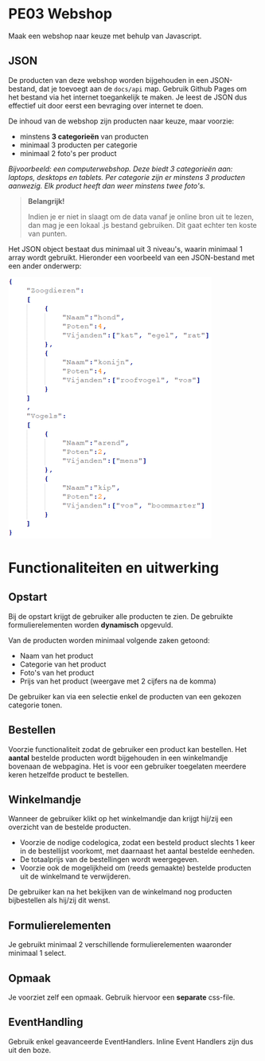 # PE03 Webshop
Maak een webshop naar keuze met behulp van Javascript.

## JSON
De producten van deze webshop worden bijgehouden in een JSON-bestand, dat je toevoegt aan de `docs/api` map.
Gebruik Github Pages om het bestand via het internet toegankelijk te maken. Je leest de JSON dus effectief uit door eerst een bevraging over internet te doen.

De inhoud van de webshop zijn producten naar keuze, maar voorzie:
- minstens **3 categorieën** van producten
- minimaal 3 producten per categorie 
- minimaal 2 foto's per product

*Bijvoorbeeld: een computerwebshop. Deze biedt 3 categorieën aan: laptops, desktops en tablets. Per categorie zijn er minstens 3 producten aanwezig. Elk product heeft dan weer minstens twee foto's.*

> **Belangrijk!**
>
> Indien je er niet in slaagt om de data vanaf je online bron uit te lezen, dan mag je een lokaal .js bestand gebruiken. Dit gaat echter ten koste van punten.

Het JSON object bestaat dus minimaal uit 3 niveau's, waarin minimaal 1 array wordt gebruikt. Hieronder een voorbeeld van een JSON-bestand met een ander onderwerp:

![json voorbeeld](/img/jsonVoorbeeld.png)

# Functionaliteiten en uitwerking
## Opstart
Bij de opstart krijgt de gebruiker alle producten te zien. De gebruikte formulierelementen worden **dynamisch** opgevuld.   

Van de producten worden minimaal volgende zaken getoond:
- Naam van het product
- Categorie van het product
- Foto's van het product
- Prijs van het product (weergave met 2 cijfers na de komma) 

De gebruiker kan via een selectie enkel de producten van een gekozen categorie tonen.

## Bestellen
Voorzie functionaliteit zodat de gebruiker een product kan bestellen. 
Het **aantal** bestelde producten wordt bijgehouden in een winkelmandje bovenaan de webpagina.
Het is voor een gebruiker toegelaten meerdere keren hetzelfde product te bestellen.

## Winkelmandje
Wanneer de gebruiker klikt op het winkelmandje dan krijgt hij/zij een overzicht van de bestelde producten. 
- Voorzie de nodige codelogica, zodat een besteld product slechts 1 keer in de bestellijst voorkomt, met daarnaast het aantal bestelde eenheden.
- De totaalprijs van de bestellingen wordt  weergegeven.
- Voorzie ook de mogelijkheid om (reeds gemaakte) bestelde producten uit de winkelmand te verwijderen.

De gebruiker kan na het bekijken van de winkelmand nog producten bijbestellen als hij/zij dit wenst.

## Formulierelementen
Je gebruikt minimaal 2 verschillende formulierelementen waaronder minimaal 1 select.

## Opmaak
Je voorziet zelf een opmaak. Gebruik hiervoor een **separate** css-file.

## EventHandling
Gebruik enkel geavanceerde EventHandlers. Inline Event Handlers zijn dus uit den boze.

